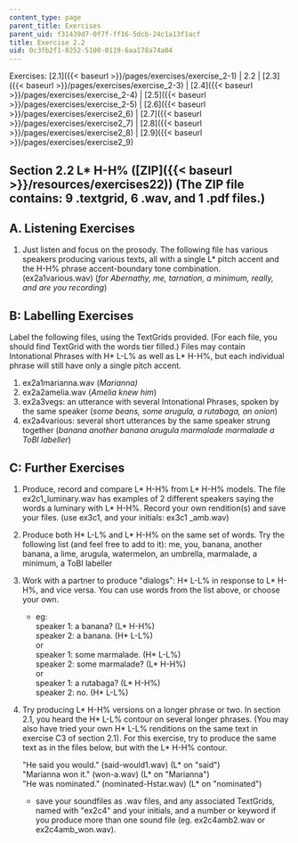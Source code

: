 ```yaml
---
content_type: page
parent_title: Exercises
parent_uid: f31439d7-0f7f-ff16-5dcb-24c1a13f1acf
title: Exercise 2.2
uid: 0c3fb2f1-0252-5100-0119-6aa178a74a04
---
```


Exercises: [2.1]({{< baseurl >}}/pages/exercises/exercise_2-1) | 2.2 | [2.3]({{< baseurl >}}/pages/exercises/exercise_2-3) | [2.4]({{< baseurl >}}/pages/exercises/exercise_2-4) | [2.5]({{< baseurl >}}/pages/exercises/exercise_2-5) | [2.6]({{< baseurl >}}/pages/exercises/exercise2_6) | [2.7]({{< baseurl >}}/pages/exercises/exercise2_7) | [2.8]({{< baseurl >}}/pages/exercises/exercise2_8) | [2.9]({{< baseurl >}}/pages/exercises/exercise2_9)

Section 2.2 L\* H-H% ([ZIP]({{< baseurl >}}/resources/exercises22)) (The ZIP file contains: 9 .textgrid, 6 .wav, and 1 .pdf files.)
-----------------------------------------------------------------------------------------------------------------------------------

A. Listening Exercises
----------------------

1.  Just listen and focus on the prosody. The following file has various speakers producing various texts, all with a single L\* pitch accent and the H-H% phrase accent-boundary tone combination. (ex2a1various.wav) (_for Abernathy, me, tarnation, a minimum, really, and are you recording_)

B: Labelling Exercises
----------------------

Label the following files, using the TextGrids provided. (For each file, you should find TextGrid with the words tier filled.) Files may contain Intonational Phrases with H\* L-L% as well as L\* H-H%, but each individual phrase will still have only a single pitch accent.

1.  ex2a1marianna.wav (_Marianna)_
2.  ex2a2amelia.wav (_Amelia knew him_)
3.  ex2a3vegs: an utterance with several Intonational Phrases, spoken by the same speaker (_some beans, some arugula, a rutabaga, an onion_)
4.  ex2a4various: several short utterances by the same speaker strung together (_banana another banana arugula marmalade marmalade a ToBI labeller_)

C: Further Exercises
--------------------

1.  Produce, record and compare L\* H-H% from L\* H-H% models. The file ex2c1\_luminary.wav has examples of 2 different speakers saying the words a luminary with L\* H-H%. Record your own rendition(s) and save your files. (use ex3c1, and your initials: ex3c1 \_amb.wav)
2.  Produce both H\* L-L% and L\* H-H% on the same set of words. Try the following list (and feel free to add to it): me, you, banana, another banana, a lime, arugula, watermelon, an umbrella, marmalade, a minimum, a ToBI labeller
3.  Work with a partner to produce "dialogs": H\* L-L% in response to L\* H-H%, and vice versa. You can use words from the list above, or choose your own.
    *   eg:  
        speaker 1: a banana? (L\* H-H%)  
        speaker 2: a banana. (H\* L-L%)  
        or  
        speaker 1: some marmalade. (H\* L-L%)  
        speaker 2: some marmalade? (L\* H-H%)  
        or  
        speaker 1: a rutabaga? (L\* H-H%)  
        speaker 2: no. (H\* L-L%)
4.  Try producing L\* H-H% versions on a longer phrase or two. In section 2.1, you heard the H\* L-L% contour on several longer phrases. (You may also have tried your own H\* L-L% renditions on the same text in exercise C3 of section 2.1). For this exercise, try to produce the same text as in the files below, but with the L\* H-H% contour.  
      
    "He said you would." (said-would1.wav) (L\* on "said")  
    "Marianna won it." (won-a.wav) (L\* on "Marianna")  
    "He was nominated." (nominated-Hstar.wav) (L\* on "nominated")
    *   save your soundfiles as .wav files, and any associated TextGrids, named with "ex2c4" and your initials, and a number or keyword if you produce more than one sound file (eg. ex2c4amb2.wav or ex2c4amb\_won.wav).